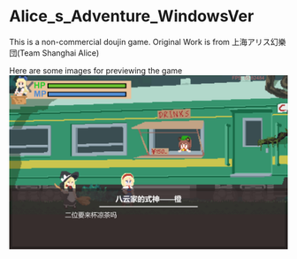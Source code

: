 # Alice_s_Adventure_WindowsVer
This is a non-commercial doujin game. Original Work is from 上海アリス幻樂団(Team Shanghai Alice)


Here are some images for previewing the game
![alt text](https://github.com/Yupeng-2001/Alice_s_Adventure_WindowsVer/blob/main/preview_graphs/1.png?raw=true)

